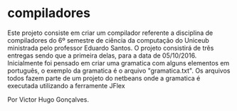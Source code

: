 # compiladores
  Este projeto consiste em criar um compilador referente a disciplina de compiladores do 6º semestre de ciência da computação do Uniceub ministrada pelo professor Eduardo Santos.
  O projeto consistirá de três entregas sendo que a primeira delas, para a data de 05/10/2016.
  Inicialmente foi pensado em criar uma gramatica com alguns elementos em português, o exemplo da gramatica é o arquivo "gramatica.txt".
  Os arquivos todos fazem parte de um projeto do netbeans onde a gramatica é executada utilizando a ferramente JFlex
  
  Por
    Victor Hugo Gonçalves.
  
